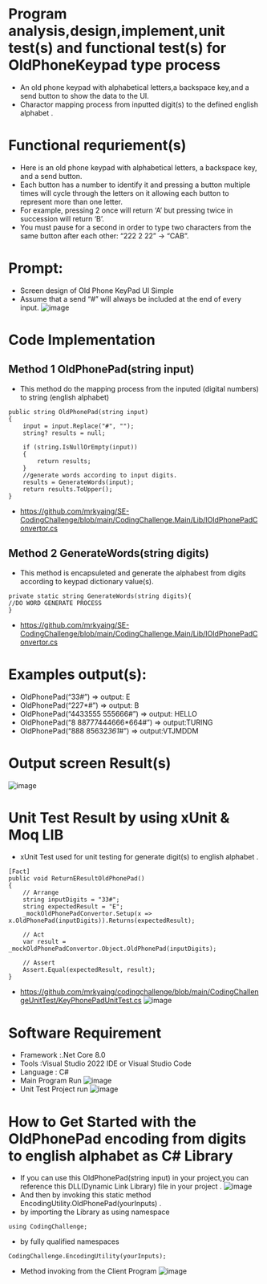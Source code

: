 # Program analysis,design,implement,unit test(s) and functional test(s) for OldPhoneKeypad type process
- An old phone keypad with alphabetical letters,a backspace key,and a send button to show the data to the UI.
- Charactor mapping process  from inputted digit(s) to the defined english alphabet .
# Functional requriement(s) 
- Here is an old phone keypad with alphabetical letters, a backspace key, and a send button.
- Each button has a number to identify it and pressing a button multiple times will cycle through the letters on it allowing each button to represent more than one letter.
- For example, pressing 2 once will return ‘A’ but pressing twice in succession will return ‘B’.
- You must pause for a second in order to type two characters from the same button after each other: “222 2 22” -> “CAB”.
# Prompt:
- Screen design of Old Phone KeyPad UI Simple
- Assume that a send “#” will always be included at the end of every input.
 ![image](https://github.com/mrkyaing/codingchallenge/assets/9696016/36dcdeb4-7f2a-429f-a23e-185279db5a14)

# Code Implementation  
## Method 1 **OldPhonePad(string input)**
- This method do the mapping process from the inputed (digital numbers)  to string (english alphabet)
```
public string OldPhonePad(string input)
{
    input = input.Replace("#", "");
    string? results = null;

    if (string.IsNullOrEmpty(input))
    {
        return results;
    }
    //generate words according to input digits.
    results = GenerateWords(input);
    return results.ToUpper();
}
```
- https://github.com/mrkyaing/SE-CodingChallenge/blob/main/CodingChallenge.Main/Lib/IOldPhonePadConvertor.cs
## Method 2 **GenerateWords(string digits)**
- This method is encapsuleted and generate the alphabest from digits according to keypad dictionary value(s). 
```
private static string GenerateWords(string digits){
//DO WORD GENERATE PROCESS 
}
```
- https://github.com/mrkyaing/SE-CodingChallenge/blob/main/CodingChallenge.Main/Lib/IOldPhonePadConvertor.cs
# Examples output(s):
- OldPhonePad(“33#”) => output: E
- OldPhonePad(“227*#”) => output: B
- OldPhonePad(“4433555 555666#”) => output: HELLO
- OldPhonePad(“8 88777444666*664#”) => output:TURING
- OldPhonePad(“888 85632*361*#”) => output:VTJMDDM
# Output screen Result(s)
![image](https://github.com/mrkyaing/codingchallenge/assets/9696016/e29eeea5-bcba-4dad-bbdb-cf9374046ad3)

# Unit Test Result by using xUnit & Moq LIB
- xUnit Test used for unit testing for generate digit(s) to english alphabet .
```
[Fact]
public void ReturnEResultOldPhonePad()
{
    // Arrange
    string inputDigits = "33#";
    string expectedResult = "E";
    _mockOldPhonePadConvertor.Setup(x => x.OldPhonePad(inputDigits)).Returns(expectedResult);

    // Act
    var result = _mockOldPhonePadConvertor.Object.OldPhonePad(inputDigits);

    // Assert
    Assert.Equal(expectedResult, result);
}
```
- https://github.com/mrkyaing/codingchallenge/blob/main/CodingChallengeUnitTest/KeyPhonePadUnitTest.cs
![image](https://github.com/mrkyaing/codingchallenge/assets/9696016/3dca1a94-7943-4569-a3c9-0e025882dd60)

# Software Requirement
- Framework :.Net Core 8.0
- Tools     :Visual Studio 2022 IDE or Visual Studio Code
- Language  : C#
- Main Program Run
![image](https://github.com/mrkyaing/codingchallenge/assets/9696016/bd695e33-64e9-4d73-846a-d3ac4aca4cf8)
- Unit Test Project run
![image](https://github.com/mrkyaing/codingchallenge/assets/9696016/fa46882e-6cec-4276-83ee-b9ef6df3e72b)

# How to Get Started with the OldPhonePad encoding from digits to english alphabet  as C# Library 
- If you can use this OldPhonePad(string input) in your project,you can reference this DLL(Dynamic Link Library) file in your project .
![image](https://github.com/mrkyaing/codingchallenge/assets/9696016/8cfba5be-06d2-4b7e-a0bc-4694e4ed32fd)
- And then by invoking  this static method EncodingUtility.OldPhonePad(yourInputs) .
- by importing the Library as using namespace
```
using CodingChallenge;
```
- by fully qualified namespaces 
```
CodingChallenge.EncodingUtility(yourInputs);
```
- Method invoking from the Client Program 
![image](https://github.com/mrkyaing/codingchallenge/assets/9696016/be95820e-0163-4d6b-a0db-978a207b37cf)








